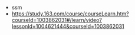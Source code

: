 * ssm 
* https://study.163.com/course/courseLearn.htm?courseId=1003862031#/learn/video?lessonId=1004621444&courseId=1003862031